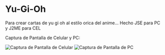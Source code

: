 # Yu-Gi-Oh
Para crear cartas de yu gi oh al estilo orica del anime... Hecho JSE para PC y J2ME para CEL

Captura de Pantalla de Celular y PC:

![Captura de Pantalla de Celular](https://raw.githubusercontent.com/RicardoValladares/Yu-Gi-Oh/master/ScreenShoot-CEL.png) ![Captura de Pantalla de PC](https://raw.githubusercontent.com/RicardoValladares/Yu-Gi-Oh/master/ScreenShoot-PC.png)

